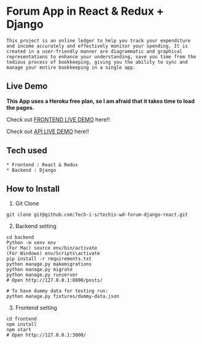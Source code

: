 # Forum App in React & Redux + Django

```
This project is an online ledger to help you track your expenditure and income accurately and effectively monitor your spending. It is created in a user-friendly manner are diagrammatic and graphical representations to enhance your understanding, save you time from the tedious process of bookkeeping, giving you the ability to sync and manage your entire bookkeeping in a single app.
```

## Live Demo

**This App uses a Heroku free plan, so I am afraid that it takes time to load the pages.**

Check out [FRONTEND LIVE DEMO](https://money-count-frontend.herokuapp.com/) here!!

Check out [API LIVE DEMO](https://money-count-backend.herokuapp.com/) here!!

## Tech used

```
* Frontend : React & Redux
* Backend : Django
```

## How to Install

1. Git Clone

```
git clone git@github.com:Tech-i-s/techis-wd-forum-django-react.git
```

2. Backend setting

```
cd backend
Python -m venv env
(For Mac) source env/bin/activate
(For Windows) env/Scripts\activate
pip install -r requirements.txt
python manage.py makemigrations
python manage.py migrate
python manage.py runserver
# Open http://127.0.0.1:8000/posts/

# To have dummy data for testing run:
python manage.py fixtures/dummy-data.json
```

3. Frontend setting

```
cd frontend
npm install
npm start
# Open http://127.0.0.1:3000/
```
